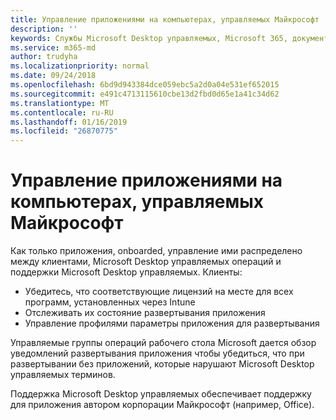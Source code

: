 ```yaml
---
title: Управление приложениями на компьютерах, управляемых Майкрософт
description: ''
keywords: Службы Microsoft Desktop управляемых, Microsoft 365, документация
ms.service: m365-md
author: trudyha
ms.localizationpriority: normal
ms.date: 09/24/2018
ms.openlocfilehash: 6bd9d943384dce059ebc5a2d0a04e531ef652015
ms.sourcegitcommit: e491c4713115610cbe13d2fbd0d65e1a41c34d62
ms.translationtype: MT
ms.contentlocale: ru-RU
ms.lasthandoff: 01/16/2019
ms.locfileid: "26870775"
---
```

# <a name="manage-apps-in-microsoft-managed-desktop"></a>Управление приложениями на компьютерах, управляемых Майкрософт

<!--Application management -->

Как только приложения, onboarded, управление ими распределено между клиентами, Microsoft Desktop управляемых операций и поддержки Microsoft Desktop управляемых. Клиенты:

- Убедитесь, что соответствующие лицензий на месте для всех программ, установленных через Intune 
- Отслеживать их состояние развертывания приложения
- Управление профилями параметры приложения для развертывания

Управляемые группы операций рабочего стола Microsoft дается обзор уведомлений развертывания приложения чтобы убедиться, что при развертывании без приложений, которые нарушают Microsoft Desktop управляемых терминов. 

Поддержка Microsoft Desktop управляемых обеспечивает поддержку для приложения автором корпорации Майкрософт (например, Office). 